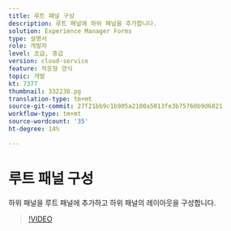 ```yaml
---
title: 루트 패널 구성
description: 루트 패널에 하위 패널을 추가합니다.
solution: Experience Manager Forms
type: 설명서
role: 개발자
level: 초급, 중급
version: cloud-service
feature: 적응형 양식
topic: 개발
kt: 7377
thumbnail: 332238.pg
translation-type: tm+mt
source-git-commit: 27f21bb9c1b905a2100a5013fe3b75760b9d6821
workflow-type: tm+mt
source-wordcount: '35'
ht-degree: 14%

---
```



# 루트 패널 구성

하위 패널을 루트 패널에 추가하고 하위 패널의 레이아웃을 구성합니다.

>[!VIDEO](https://video.tv.adobe.com/v/332238?quality=12&learn=on)


